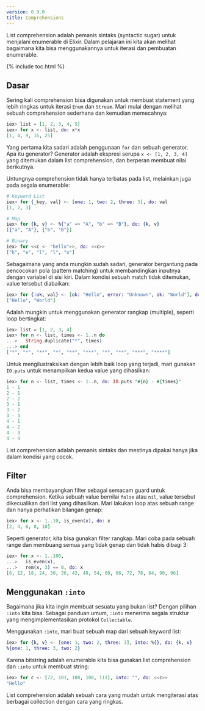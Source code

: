 ```yaml
---
version: 0.9.0
title: Comprehensions
---
```


List comprehension adalah pemanis sintaks (syntactic sugar) untuk menjalani enumerable di Elixir.  Dalam pelajaran ini kita akan melihat bagaimana kita bisa menggunakannya untuk iterasi dan pembuatan enumerable.

{% include toc.html %}

## Dasar

Sering kali comprehension bisa digunakan untuk membuat statement yang lebih ringkas untuk iterasi `Enum` dan `Stream`.  Mari mulai dengan melihat sebuah comprehension sederhana dan kemudian memecahnya:

```elixir
iex> list = [1, 2, 3, 4, 5]
iex> for x <- list, do: x*x
[1, 4, 9, 16, 25]
```

Yang pertama kita sadari adalah penggunaan `for` dan sebuah generator.  Apa itu generator?  Generator adalah ekspresi serupa `x <- [1, 2, 3, 4]` yang ditemukan dalam list comprehension, dan berperan membuat nilai berikutnya.

Untungnya comprehension tidak hanya terbatas pada list, melainkan juga pada segala enumerable:

```elixir
# Keyword List
iex> for {_key, val} <- [one: 1, two: 2, three: 3], do: val
[1, 2, 3]

# Map
iex> for {k, v} <- %{"a" => "A", "b" => "B"}, do: {k, v}
[{"a", "A"}, {"b", "B"}]

# Binary
iex> for <<c <- "hello">>, do: <<c>>
["h", "e", "l", "l", "o"]
```

Sebagaimana yang anda mungkin sudah sadari, generator bergantung pada pencocokan pola (pattern matching) untuk membandingkan inputnya dengan variabel di sisi kiri.  Dalam kondisi sebuah match tidak ditemukan, value tersebut diabaikan:

```elixir
iex> for {:ok, val} <- [ok: "Hello", error: "Unknown", ok: "World"], do: val
["Hello", "World"]
```

Adalah mungkin untuk menggunakan generator rangkap (multiple), seperti loop bertingkat:

```elixir
iex> list = [1, 2, 3, 4]
iex> for n <- list, times <- 1..n do
...>   String.duplicate("*", times)
...> end
["*", "*", "**", "*", "**", "***", "*", "**", "***", "****"]
```

Untuk mengilustraksikan dengan lebih baik loop yang terjadi, mari gunakan `IO.puts` untuk menampilkan kedua value yang dihasilkan:

```elixir
iex> for n <- list, times <- 1..n, do: IO.puts "#{n} - #{times}"
1 - 1
2 - 1
2 - 2
3 - 1
3 - 2
3 - 3
4 - 1
4 - 2
4 - 3
4 - 4
```

List comprehension adalah pemanis sintaks dan mestinya dipakai hanya jika dalam kondisi yang cocok.

## Filter

Anda bisa membayangkan filter sebagai semacam guard untuk comprehension.  Ketika sebuah value bernilai `false` atau `nil`, value tersebut dikecualikan dari list yang dihasilkan.  Mari lakukan loop atas sebuah range dan hanya perhatikan bilangan genap:

```elixir
iex> for x <- 1..10, is_even(x), do: x
[2, 4, 6, 8, 10]
```

Seperti generator, kita bisa gunakan filter rangkap.  Mari coba pada sebuah range dan membuang semua yang tidak genap dan tidak habis dibagi 3:

```elixir
iex> for x <- 1..100,
...>   is_even(x),
...>   rem(x, 3) == 0, do: x
[6, 12, 18, 24, 30, 36, 42, 48, 54, 60, 66, 72, 78, 84, 90, 96]
```

## Menggunakan `:into`

Bagaimana jika kita ingin membuat sesuatu yang bukan list?  Dengan pilihan `:into` kita bisa.  Sebagai panduan umum, `:into` menerima segala struktur yang mengimplementasikan protokol `Collectable`.

Menggunakan `:into`, mari buat sebuah map dari sebuah keyword list:

```elixir
iex> for {k, v} <- [one: 1, two: 2, three: 3], into: %{}, do: {k, v}
%{one: 1, three: 3, two: 2}
```

Karena bitstring adalah enumerable kita bisa gunakan list comprehension dan `:into` untuk membuat string:

```elixir
iex> for c <- [72, 101, 108, 108, 111], into: "", do: <<c>>
"Hello"
```

List comprehension adalah sebuah cara yang mudah untuk mengiterasi atas berbagai collection dengan cara yang ringkas.
